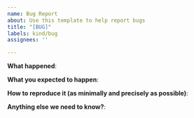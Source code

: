 ```yaml
---
name: Bug Report
about: Use this template to help report bugs
title: "[BUG]"
labels: kind/bug
assignees: ''

---
```


<!--
Thank you for your interest in Network Policy API! Please note that bug reports 
here should only be used for bugs with the API itself, such as:

- Incomplete or inaccurate validation
- Problems with the API specification
- Unexpected errors with the validating webhook
- Flaws in conformance tests

Bugs that don't fit into one of the above categories should likely be filed
with the [implementation](https://network-policy-api.sigs.k8s.io/implementations/)
of Network Policy API that you're using.

Please use this template while reporting a bug and provide as much info as
possible. Not doing so may result in your bug not being addressed in a timely
manner. Thank you!
-->

**What happened**:

**What you expected to happen**:

**How to reproduce it (as minimally and precisely as possible)**:

**Anything else we need to know?**:
